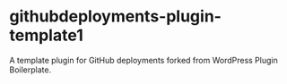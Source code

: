 # githubdeployments-plugin-template1
A template plugin for GitHub deployments forked from WordPress Plugin Boilerplate.
